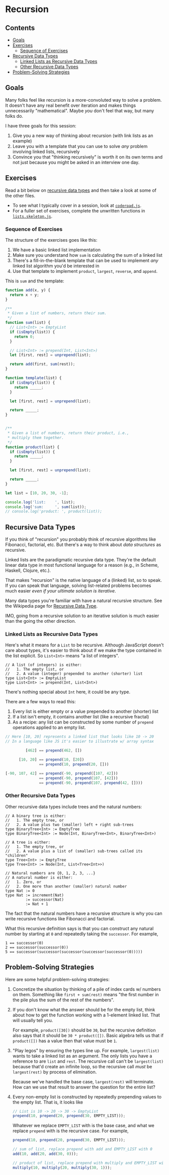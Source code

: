 # Recursion

## Contents <!-- omit in toc -->

- [Goals](#goals)
- [Exercises](#exercises)
  - [Sequence of Exercises](#sequence-of-exercises)
- [Recursive Data Types](#recursive-data-types)
  - [Linked Lists as Recursive Data Types](#linked-lists-as-recursive-data-types)
  - [Other Recursive Data Types](#other-recursive-data-types)
- [Problem-Solving Strategies](#problem-solving-strategies)


## Goals

Many folks feel like recursion is a more-convoluted way to solve a problem. It doesn't have any real benefit over iteration and makes things unnecessarily "mathematical". Maybe *you* don't feel that way, but many folks do.

I have three goals for this session:

1. Give you a new way of thinking about recursion (with link lists as an example)
1. Leave you with a template that you can use to solve *any* problem involving linked lists, recursively
1. Convince you that "thinking recursively" is worth it on its own terms and not just because you might be asked in an interview one day.

## Exercises

Read a bit below on [recursive data types](#recursive-data-types) and then take a look at some of the other files.

- To see what I typically cover in a session, look at <code>[coderpad.js](./coderpad.js)</code>.
- For a fuller set of exercises, complete the unwritten functions in <code>[lists.skeleton.js](./lists.skeleton.js)</code>.

### Sequence of Exercises

The structure of the exercises goes like this:

1. We have a basic linked list implementation
1. Make sure you understand how `sum` is calculating the sum of a linked list
1. There's a fill-in-the-blank template that can be used to implement *any* linked list algorithm you'd be interested in
1. Use that template to implement `product`, `largest`, `reverse`, and `append`.

This is `sum` and the template:

```js
function add(x, y) {
  return x + y;
}

/**
 * Given a list of numbers, return their sum.
 */
function sum(list) {
  // List<Int> := EmptyList
  if (isEmpty(list)) {
    return 0;
  }

  // List<Int> := prepend(Int, List<Int>)
  let [first, rest] = unprepend(list);

  return add(first, sum(rest));
}

function template(list) {
  if (isEmpty(list)) {
    return _____;
  }

  let [first, rest] = unprepend(list);

  return _____;
}


/**
 * Given a list of numbers, return their product, i.e.,
 * multiply them together.
 */
function product(list) {
  if (isEmpty(list)) {
    return _____;
  }

  let [first, rest] = unprepend(list);

  return _____;
}

let list = [10, 20, 30, -1];

console.log('list:    ', list);
console.log('sum:     ', sum(list));
// console.log('product: ', product(list));
```

## Recursive Data Types

If you think of "recursion" you probably think of recursive algorithms like Fibonacci, factorial, etc. But there's a way to think about *data structures* as recursive.

Linked lists are the paradigmatic recursive data type. They're the default linear data type in most functional language for a reason (e.g., in Scheme, Haskell, Clojure, etc.).

That makes "recursion" is the native language of a (linked) list, so to speak. If you can speak that language, solving list-related problems becomes much easier *even if your ultimate solution is iterative*.

Many data types you're familiar with have a natural recursive structure. See the Wikipedia page for [Recursive Data Type](https://en.wikipedia.org/wiki/Recursive_data_type).

IMO, going from a recursive solution to an iterative solution is much easier than the going the other direction.

### Linked Lists as Recursive Data Types

Here's what it means for a `List` to be recursive. Although JavaScript doesn't care about types, it's easier to think about if we make the type contained in the list explicit. So `List<Int>` means "a list of integers".

```text
// A list (of integers) is either:
//   1. The empty list, or
//   2. A value (integer) prepended to another (shorter) list
type List<Int> := EmptyList
type List<Int> := prepend(Int, List<Int>)
```

There's nothing special about `Int` here, it could be any type.

There are a few ways to read this:

1. Every list is either empty or a value prepended to another (shorter) list
1. If a list isn't empty, it contains another list (like a recursive fractal)
1. As a recipe: any list can be constructed by some number of `prepend` operations applied to an empty list.

```js
// Here [10, 20] represents a linked list that looks like 10 -> 20
// In a language like JS it's easier to illustrate w/ array syntax

         [462] == prepend(462, [])

      [10, 20] == prepend(10, [20])
               == prepend(10, prepend(20, []))

[-90, 107, 42] == prepend(-90, prepend([107, 42]))
               == prepend(-90, prepend(107, [42]))
               == prepend(-90, prepend(107, prepend(42, [])))
```

### Other Recursive Data Types

Other recursive data types include trees and the natural numbers:

```text
// A binary tree is either:
//   1. The empty tree, or
//   2. A value plus two (smaller) left + right sub-trees
type BinaryTree<Int> := EmptyTree
type BinaryTree<Int> := Node(Int, BinaryTree<Int>, BinaryTree<Int>)

// A tree is either:
//   1. The empty tree, or
//   2. A value plus a list of (smaller) sub-trees called its "children"
type Tree<Int> := EmptyTree
type Tree<Int> := Node(Int, List<Tree<Int>>)

// Natural numbers are {0, 1, 2, 3, ...}
// A natural number is either:
//   1. Zero, or
//   2. One more than another (smaller) natural number
type Nat := 0
type Nat := increment(Nat)
         := successor(Nat)
         := Nat + 1
```

The fact that the natural numbers have a recursive structure is why you can write recursive functions like Fibonacci and factorial.

What this recursive definition says is that you can construct any natural number by starting at `0` and repeatedly taking the `successor`. For example,

```text
1 == successor(0)
2 == successor(successor(0))
5 == successor(successor(successor(successor(successor(0)))))
```

## Problem-Solving Strategies

Here are some helpful problem-solving strategies:

1. Concretize the situation by thinking of a pile of index cards w/ numbers on them. Something like `first + sum(rest)` means "the first number in the pile plus the sum of the rest of the numbers".

1. If you don't know what the answer should be for the empty list, think about how to get the function working with a 1-element linked list. That will usually tell you.

   For example, `product([30])` should be `30`, but the recursive definition also says that it should be `30 * product([])`. Basic algebra tells us that if `product([])` has a value then that value must be `1`.

1. "Play legos" by ensuring the types line up. For example, `largest(list)` wants to take a linked list as an argument. The only lists you have a reference to are `list` and `rest`. The recursive call can't be `largest(list)` because that'd create an infinite loop, so the recursive call *must* be `largest(rest)` by process of elimination.

   Because we've handled the base case, `largest(rest)` will terminate. How can we use that result to answer the question for the entire list?

1. Every non-empty list is constructed by repeatedly prepending values to the empty list. That is, it looks like

   ```js
   // List is 10 -> 20 -> 30 -> EmptyList
   prepend(10, prepend(20, prepend(30, EMPTY_LIST)));
   ```

   Whatever we replace `EMPTY_LIST` with is the base case, and what we replace `prepend` with is the recursive case. For example,

   ```js
   prepend(10, prepend(20, prepend(30, EMPTY_LIST)));

   // sum of list, replace prepend with add and EMPTY_LIST with 0
   add(10, add(20, add(30, 0)));

   // product of list, replace prepend with multiply and EMPTY_LIST with 1
   multiply(10, multiply(20, multiply(30, 1)));
   ```
